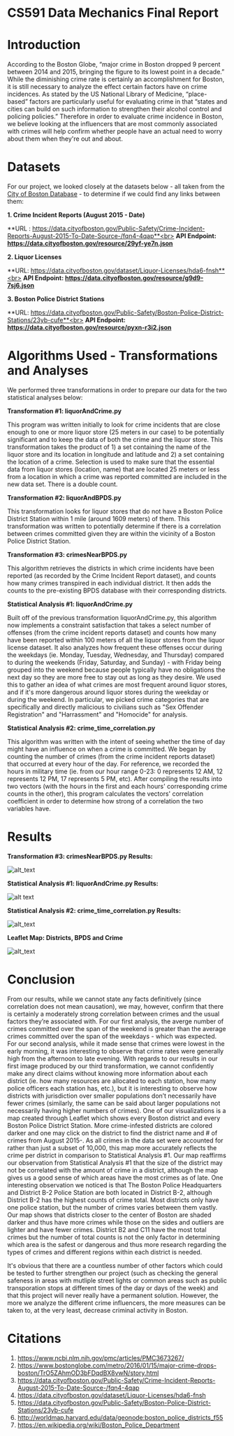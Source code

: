 # CS591 Data Mechanics Final Report

# Introduction

According to the Boston Globe, “major crime in Boston dropped 9 percent between 2014 and 2015, bringing the figure to its lowest point in a decade.” While the diminishing crime rate is certainly an accomplishment for Boston, it is still necessary to analyze the effect certain factors have on crime incidences. As stated by the US National Library of Medicine, “place-based” factors are particularly useful for evaluating crime in that “states and cities can build on such information to strengthen their alcohol control and policing policies.” Therefore in order to evaluate crime incidence in Boston, we believe looking at the influencers that are most commonly associated with crimes will help confirm whether people have an actual need to worry about them when they're out and about.

# Datasets

For our project, we looked closely at the datasets below - all taken from the [City of Boston Database](https://data.cityofboston.gov/) - to determine if we could find any links between them:

**1. Crime Incident Reports (August 2015 - Date)**

**URL : https://data.cityofboston.gov/Public-Safety/Crime-Incident-Reports-August-2015-To-Date-Source-/fqn4-4qap**<br>
**API Endpoint: https://data.cityofboston.gov/resource/29yf-ye7n.json**

**2. Liquor Licenses** 

**URL: https://data.cityofboston.gov/dataset/Liquor-Licenses/hda6-fnsh**<br>
**API Endpoint: https://data.cityofboston.gov/resource/g9d9-7sj6.json**

**3. Boston Police District Stations**

**URL: https://data.cityofboston.gov/Public-Safety/Boston-Police-District-Stations/23yb-cufe**<br>
**API Endpoint: https://data.cityofboston.gov/resource/pyxn-r3i2.json**

# Algorithms Used - Transformations and Analyses

We performed three transformations in order to prepare our data for the two statistical analyses below:

**Transformation #1: liquorAndCrime.py**

This program was written initially to look for crime incidents that are close enough to one or more liquor store (25 meters in our case) to be potentially significant and to keep the data of both the crime and the liquor store.
This transformation takes the product of 1) a set containing the name of the liquor store and its location in longitude and latitude and 2) a set containing the location of a crime. Selection is used to make sure that the essential data from liquor stores (location, name) that are located 25 meters or less from a location in which a crime was reported committed are included in the new data set. There is a double count. 

**Transformation #2: liquorAndBPDS.py**

This transformation looks for liquor stores that do not have a Boston Police District Station within 1 mile (around 1609 meters) of them. This transformation was written to potentially determine if there is a correlation between crimes committed given they are within the vicinity of a Boston Police District Station.

**Transformation #3: crimesNearBPDS.py**

This algorithm retrieves the districts in which crime incidents have been reported (as recorded by the Crime Incident Report dataset), and counts how many crimes transpired in each individual district. It then adds the counts to the pre-existing BPDS database with their corresponding districts.

**Statistical Analysis #1: liquorAndCrime.py** 

Built off of the previous transformation liquorAndCrime.py, this algorithm now implements a constraint satisfaction that takes a select number of offenses (from the crime incident reports dataset) and counts how many have been reported within 100 meters of all the liquor stores from the liquor license dataset. It also analyzes how frequent these offenses occur during the weekdays (ie. Monday, Tuesday, Wednesday, and Thursday) compared to during the weekends (Friday, Saturday, and Sunday) - with Friday being grouped into the weekend because people typically have no obligations the next day so they are more free to stay out as long as they desire. We used this to gather an idea of what crimes are most frequent around liquor stores, and if it's more dangerous around liquor stores during the weekday or during the weekend. In particular, we picked crime categories that are specifically and directly malicious to civilians such as "Sex Offender Registration" and "Harrassment" and "Homocide" for analysis.

**Statistical Analysis #2: crime_time_correlation.py**

This algorithm was written with the intent of seeing whether the time of day might have an influence on when a crime is committed. We began by counting the number of crimes (from the crime incident reports dataset) that occurred at every hour of the day. For reference, we recorded the hours in military time (ie. from our hour range 0-23: 0 represents 12 AM, 12 represents 12 PM, 17 represents 5 PM, etc). After compiling the results into two vectors (with the hours in the first and each hours' corresponding crime counts in the other), this program calculates the vectors' correlation coefficient in order to determine how strong of a correlation the two variables have.

# Results

**Transformation #3: crimesNearBPDS.py Results:**

![alt_text](https://github.com/CalvinYL/course-2016-fal-proj/blob/master/cyung20_kwleung/crimesNearBPDS%20Table.png)

**Statistical Analysis #1: liquorAndCrime.py Results:**

![alt text](https://github.com/CalvinYL/course-2016-fal-proj/blob/master/cyung20_kwleung/liquorAndCrime%20Table.png)

**Statistical Analysis #2: crime_time_correlation.py Results:**

![alt_text](https://github.com/CalvinYL/course-2016-fal-proj/blob/master/cyung20_kwleung/visualization/Image%20of%20lin_reg.PNG)

**Leaflet Map: Districts, BPDS and Crime**

![alt_text](https://github.com/CalvinYL/course-2016-fal-proj/blob/master/cyung20_kwleung/visualization/image_of_CrimeAndDistricts.png)


# Conclusion

From our results, while we cannot state any facts definitively (since correlation does not mean causation), we may, however, confirm that there is certainly a moderately strong correlation between crimes and the usual factors they’re associated with. For our first analysis, the averge number of crimes committed over the span of the weekend is greater than the average crimes committed over the span of the weekdays - which was expected. For our second analysis, while it made sense that crimes were lowest in the early morning, it was interesting to observe that crime rates were generally high from the afternoon to late evening. With regards to our results in our first image produced by our third transformation, we cannot confidently make any direct claims without knowing more information about each district (ie. how many resources are allocated to each station, how many police officers each station has, etc.), but it is interesting to observe how districts with jurisdiction over smaller populations don’t necessarily have fewer crimes (similarly, the same can be said about larger populations not necessarily having higher numbers of crimes). One of our visualizations is a map created through Leaflet which shows every Boston district and every Boston Police District Station. More crime-infested districts are colored darker and one may click on the district to find the district name and # of crimes from August 2015-. As all crimes in the data set were accounted for rather than just a subset of 10,000, this map more accurately reflects the crime per district in comparison to Statistical Analysis #1. Our map reaffirms our observation from Statistical Analysis #1 that the size of the district may not be correlated with the amount of crime in a district, although the map gives us a good sense of which areas have the most crimes as of late. One interesting observation we noticed is that The Boston Police Headquarters and District B-2 Police Station are both located in District B-2, although District B-2 has the highest counts of crime total. Most districts only have one police station, but the number of crimes varies between them vastly. Our map shows that districts closer to the center of Boston are shaded darker and thus have more crimes while those on the sides and outliers are lighter and have fewer crimes. District B2 and C11 have the most total crimes but the number of total counts is not the only factor in determining which area is the safest or dangerous and thus more research regarding the types of crimes and different regions within each district is needed. 

It's obvious that there are a countless number of other factors which could be tested to further strengthen our project (such as checking the general safeness in areas with mutliple street lights or common areas such as public transporation stops at different times of the day or days of the week) and that this project will never really have a permanent solution. However, the more we analyze the different crime influencers, the more measures can be taken to, at the very least, decrease criminal activity in Boston.

# Citations

1) https://www.ncbi.nlm.nih.gov/pmc/articles/PMC3673267/<br>
2) https://www.bostonglobe.com/metro/2016/01/15/major-crime-drops-boston/TrO5ZAhmOD3bFDqdBX8vwN/story.html<br>
3) https://data.cityofboston.gov/Public-Safety/Crime-Incident-Reports-August-2015-To-Date-Source-/fqn4-4qap<br>
4) https://data.cityofboston.gov/dataset/Liquor-Licenses/hda6-fnsh<br>
5) https://data.cityofboston.gov/Public-Safety/Boston-Police-District-Stations/23yb-cufe<br>
6) http://worldmap.harvard.edu/data/geonode:boston_police_districts_f55<br>
7) https://en.wikipedia.org/wiki/Boston_Police_Department<br>
